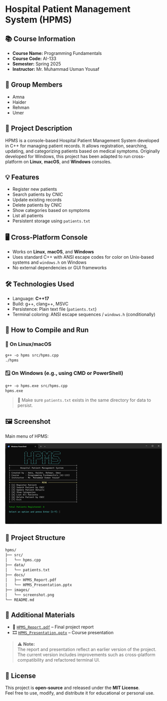 # Hospital Patient Management System (HPMS)

## 📚 Course Information

- **Course Name:** Programming Fundamentals
- **Course Code:** AI-133
- **Semester:** Spring 2025
- **Instructor:** Mr. Muhammad Usman Yousaf

## 👥 Group Members

- Amna
- Haider
- Rehman
- Umer

## 🏥 Project Description

HPMS is a console-based Hospital Patient Management System developed in C++ for managing patient records. It allows registration, searching, updating, and categorizing patients based on medical symptoms. Originally developed for Windows, this project has been adapted to run cross-platform on **Linux**, **macOS**, and **Windows** consoles.

## 💡 Features

- Register new patients
- Search patients by CNIC
- Update existing records
- Delete patients by CNIC
- Show categories based on symptoms
- List all patients
- Persistent storage using `patients.txt`

## 🖥 Cross-Platform Console

- Works on **Linux**, **macOS**, and **Windows**
- Uses standard C++ with ANSI escape codes for color on Unix-based systems and `windows.h` on Windows
- No external dependencies or GUI frameworks

## 🛠 Technologies Used

- Language: **C++17**
- Build: g++, clang++, MSVC
- Persistence: Plain text file (`patients.txt`)
- Terminal coloring: ANSI escape sequences / `windows.h` (conditionally)

## 🚀 How to Compile and Run

### 🐧 On Linux/macOS

    g++ -o hpms src/hpms.cpp
    ./hpms

### 🪟 On Windows (e.g., using CMD or PowerShell)

    g++ -o hpms.exe src/hpms.cpp
    hpms.exe

> 📌 Make sure `patients.txt` exists in the same directory for data to persist.

## 🖼 Screenshot

Main menu of HPMS:

![Main Menu Screenshot](images/screenshot.png)

## 📂 Project Structure

    hpms/
    ├── src/
    │   └── hpms.cpp
    ├── data/
    │   └── patients.txt
    ├── docs/
    │   ├── HPMS_Report.pdf
    │   └── HPMS_Presentation.pptx
    ├── images/
    │   └── screenshot.png
    └── README.md

## 📎 Additional Materials

- 📄 [`HPMS_Report.pdf`](docs/HPMS_Report.pdf) – Final project report
- 🎞 [`HPMS_Presentation.pptx`](docs/HPMS_Presentation.pptx) – Course presentation

> ⚠️ **Note:**  
> The report and presentation reflect an earlier version of the project. The current version includes improvements such as cross-platform compatibility and refactored terminal UI.

## 📄 License

This project is **open-source** and released under the **MIT License**.  
Feel free to use, modify, and distribute it for educational or personal use.
